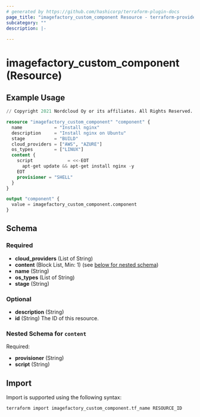 ```yaml
---
# generated by https://github.com/hashicorp/terraform-plugin-docs
page_title: "imagefactory_custom_component Resource - terraform-provider-imagefactory"
subcategory: ""
description: |-
  
---
```


# imagefactory_custom_component (Resource)



## Example Usage

```terraform
// Copyright 2021 Nordcloud Oy or its affiliates. All Rights Reserved.

resource "imagefactory_custom_component" "component" {
  name            = "Install nginx"
  description     = "Install nginx on Ubuntu"
  stage           = "BUILD"
  cloud_providers = ["AWS", "AZURE"]
  os_types        = ["LINUX"]
  content {
    script             = <<-EOT
      apt-get update && apt-get install nginx -y
    EOT
    provisioner = "SHELL"
  }
}

output "component" {
  value = imagefactory_custom_component.component
}
```

<!-- schema generated by tfplugindocs -->
## Schema

### Required

- **cloud_providers** (List of String)
- **content** (Block List, Min: 1) (see [below for nested schema](#nestedblock--content))
- **name** (String)
- **os_types** (List of String)
- **stage** (String)

### Optional

- **description** (String)
- **id** (String) The ID of this resource.

<a id="nestedblock--content"></a>
### Nested Schema for `content`

Required:

- **provisioner** (String)
- **script** (String)

## Import

Import is supported using the following syntax:

```shell
terraform import imagefactory_custom_component.tf_name RESOURCE_ID
```
